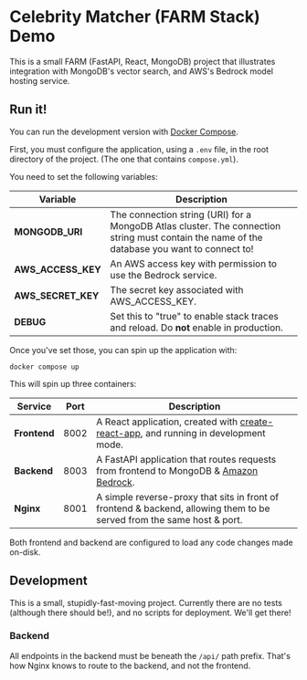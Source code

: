 # Celebrity Matcher (FARM Stack) Demo

This is a small FARM (FastAPI, React, MongoDB) project that illustrates integration with MongoDB's vector search, and AWS's Bedrock model hosting service.

## Run it!

You can run the development version with [Docker Compose].

First, you must configure the application, using a `.env` file,
in the root directory of the project. (The one that contains `compose.yml`).

You need to set the following variables:

| Variable           | Description                                                                                                                                  |
| ------------------ | -------------------------------------------------------------------------------------------------------------------------------------------- |
| **MONGODB_URI**    | The connection string (URI) for a MongoDB Atlas cluster. The connection string must contain the name of the database you want to connect to! |
| **AWS_ACCESS_KEY** | An AWS access key with permission to use the Bedrock service.                                                                                |
| **AWS_SECRET_KEY** | The secret key associated with AWS_ACCESS_KEY.                                                                                               |
| **DEBUG**          | Set this to "true" to enable stack traces and reload. Do **not** enable in production.                                                       |

Once you've set those, you can spin up the application with:

```shell
docker compose up
```

This will spin up three containers:

| Service      | Port | Description                                                                                                            |
| ------------ | ---- | ---------------------------------------------------------------------------------------------------------------------- |
| **Frontend** | 8002 | A React application, created with [create-react-app], and running in development mode.                                 |
| **Backend**  | 8003 | A FastAPI application that routes requests from frontend to MongoDB & [Amazon Bedrock].                                |
| **Nginx**    | 8001 | A simple reverse-proxy that sits in front of frontend & backend, allowing them to be served from the same host & port. |

Both frontend and backend are configured to load any code changes made on-disk.

## Development

This is a small, stupidly-fast-moving project.
Currently there are no tests (although there should be!),
and no scripts for deployment.
We'll get there!

### Backend

All endpoints in the backend must be beneath the `/api/` path prefix.
That's how Nginx knows to route to the backend, and not the frontend.

[Docker Compose]: https://docs.docker.com/compose/
[create-react-app]: https://create-react-app.dev/docs/getting-started/
[Amazon Bedrock]: https://aws.amazon.com/bedrock/